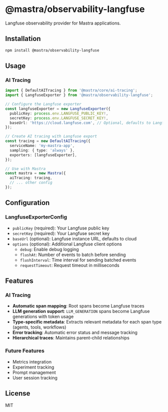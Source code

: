 # @mastra/observability-langfuse

Langfuse observability provider for Mastra applications.

## Installation

```bash
npm install @mastra/observability-langfuse
```

## Usage

### AI Tracing

```typescript
import { DefaultAITracing } from '@mastra/core/ai-tracing';
import { LangfuseExporter } from '@mastra/observability-langfuse';

// Configure the Langfuse exporter
const langfuseExporter = new LangfuseExporter({
  publicKey: process.env.LANGFUSE_PUBLIC_KEY!,
  secretKey: process.env.LANGFUSE_SECRET_KEY!,
  baseUrl: 'https://cloud.langfuse.com', // Optional, defaults to Langfuse cloud
});

// Create AI tracing with Langfuse export
const tracing = new DefaultAITracing({
  serviceName: 'my-mastra-app',
  sampling: { type: 'always' },
  exporters: [langfuseExporter],
});

// Use with Mastra
const mastra = new Mastra({
  aiTracing: tracing,
  // ... other config
});
```

## Configuration

### LangfuseExporterConfig

- `publicKey` (required): Your Langfuse public key
- `secretKey` (required): Your Langfuse secret key
- `baseUrl` (optional): Langfuse instance URL, defaults to cloud
- `options` (optional): Additional Langfuse client options
  - `debug`: Enable debug logging
  - `flushAt`: Number of events to batch before sending
  - `flushInterval`: Time interval for sending batched events
  - `requestTimeout`: Request timeout in milliseconds

## Features

### AI Tracing

- **Automatic span mapping**: Root spans become Langfuse traces
- **LLM generation support**: `LLM_GENERATION` spans become Langfuse generations with token usage
- **Type-specific metadata**: Extracts relevant metadata for each span type (agents, tools, workflows)
- **Error tracking**: Automatic error status and message tracking
- **Hierarchical traces**: Maintains parent-child relationships

### Future Features

- Metrics integration
- Experiment tracking
- Prompt management
- User session tracking

## License

MIT
